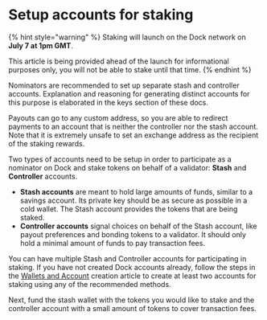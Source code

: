 # Setup accounts for staking

{% hint style="warning" %}
Staking will launch on the Dock network on **July 7 at 1pm GMT**. 

This article is being provided ahead of the launch for informational purposes only, you will not be able to stake until that time.
{% endhint %}

Nominators are recommended to set up separate stash and controller accounts. Explanation and reasoning for generating distinct accounts for this purpose is elaborated in the keys section of these docs.

Payouts can go to any custom address, so you are able to redirect payments to an account that is neither the controller nor the stash account. Note that it is extremely unsafe to set an exchange address as the recipient of the staking rewards.

Two types of accounts need to be setup in order to participate as a nominator on Dock and stake tokens on behalf of a validator: **Stash** and **Controller** accounts.

* **Stash accounts** are meant to hold large amounts of funds, similar to a savings account. Its private key should be as secure as possible in a cold wallet. The Stash account provides the tokens that are being staked.
* **Controller accounts** signal choices on behalf of the Stash account, like payout preferences and bonding tokens to a validator. It should only hold a minimal amount of funds to pay transaction fees.

You can have multiple Stash and Controller accounts for participating in staking. If you have not created Dock accounts already, follow the steps in the [Wallets and Account](https://docs.dock.io/help-center/help-center/wallets-and-account-creation) creation article to create at least two accounts for staking using any of the recommended methods.

Next, fund the stash wallet with the tokens you would like to stake and the controller account with a small amount of tokens to cover transaction fees.  


